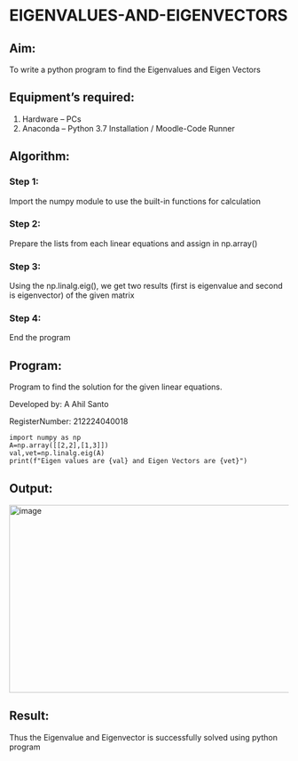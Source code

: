 # EIGENVALUES-AND-EIGENVECTORS
## Aim:
To write a python program to find the Eigenvalues and Eigen Vectors
## Equipment’s required:
1. 	Hardware – PCs
2. 	Anaconda – Python 3.7 Installation / Moodle-Code Runner
## Algorithm:

### Step 1: 
Import the numpy module to use the built-in functions for calculation
### Step 2: 
Prepare the lists from each linear equations and assign in np.array()
### Step 3: 
Using the np.linalg.eig(),  we get two results (first is eigenvalue and second is eigenvector) of the given matrix
### Step 4: 
End the program

## Program:

Program to find the solution for the given linear equations.

Developed by: A Ahil Santo

RegisterNumber: 212224040018

```
import numpy as np
A=np.array([[2,2],[1,3]])
val,vet=np.linalg.eig(A)
print(f"Eigen values are {val} and Eigen Vectors are {vet}")
```


## Output:

<img width="1220" height="338" alt="image" src="https://github.com/user-attachments/assets/9319b6a3-0dcf-43a3-9c97-47b8d5df3973" />

## Result:
Thus the Eigenvalue and Eigenvector is successfully solved using python program
